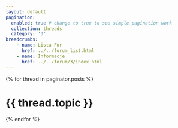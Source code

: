```yaml
---
layout: default
pagination: 
  enabled: true # change to true to see simple pagination work
  collection: threads
  category: '3'
breadcrumbs:
    - name: Lista For
      href: ../../forum_list.html
    - name: Informacje
      href: ../../forum/3/index.html
---
```

{% for thread in paginator.posts %}
  <h1>{{ thread.topic }}</h1>
{% endfor %}